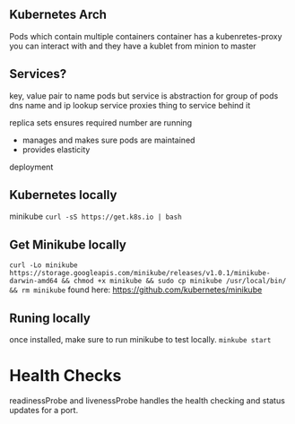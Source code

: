 ## Kubernetes Arch
Pods which contain multiple containers
container has a kubenretes-proxy you can interact with
and they have a kublet from minion to master

## Services?
key, value pair to name pods but service is abstraction for group of pods
dns name and ip lookup
service proxies thing to service behind it

replica sets ensures required number are running
  - manages and makes sure pods are maintained
  - provides elasticity

deployment

## Kubernetes locally
minikube
`curl -sS https://get.k8s.io | bash`

## Get Minikube locally
`curl -Lo minikube https://storage.googleapis.com/minikube/releases/v1.0.1/minikube-darwin-amd64 && chmod +x minikube && sudo cp minikube /usr/local/bin/ && rm minikube`
found here: https://github.com/kubernetes/minikube

## Runing locally
once installed, make sure to run minikube to test locally. `minkube start`

# Health Checks
readinessProbe and livenessProbe handles the health checking and status updates for a port.

